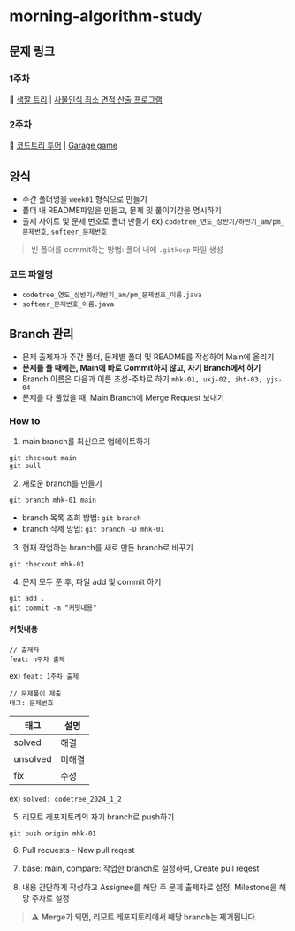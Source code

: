 # morning-algorithm-study

## 문제 링크
### 1주차
:dart: [색깔 트리](https://www.codetree.ai/training-field/frequent-problems/problems/color-tree)  |  [사물인식 최소 면적 산출 프로그램](https://softeer.ai/practice/6277)

### 2주차
:dart: [코드트리 투어](https://www.codetree.ai/training-field/frequent-problems/problems/codetree-tour/description?page=1&pageSize=5)  |  [Garage game](https://softeer.ai/practice/6276)

## 양식
- 주간 폴더명을 `week01` 형식으로 만들기
- 폴더 내 README파일을 만들고, 문제 및 풀이기간을 명시하기
- 출제 사이트 및 문제 번호로 폴더 만들기 ex) `codetree_연도_상반기/하반기_am/pm_문제번호`, `softeer_문제번호`
> 빈 폴더를 commit하는 방법: 폴더 내에 `.gitkeep` 파일 생성

### 코드 파일명
- `codetree_연도_상반기/하반기_am/pm_문제번호_이름.java`
- `softeer_문제번호_이름.java`

## Branch 관리
- 문제 출제자가 주간 폴더, 문제별 폴더 및 README를 작성하여 Main에 올리기
- **문제를 풀 때에는, Main에 바로 Commit하지 않고, 자기 Branch에서 하기**
- Branch 이름은 다음과 이름 초성-주차로 하기 `mhk-01, ukj-02, iht-03, yjs-04`
- 문제를 다 풀었을 때, Main Branch에 Merge Request 보내기

### How to
1. main branch를 최신으로 업데이트하기
```
git checkout main
git pull
```

2. 새로운 branch를 만들기
```
git branch mhk-01 main
```
- branch 목록 조회 방법: `git branch`
- branch 삭제 방법: `git branch -D mhk-01`

3. 현재 작업하는 branch를 새로 만든 branch로 바꾸기
```
git checkout mhk-01
```

4. 문제 모두 푼 후, 파일 add 및 commit 하기
```
git add .
git commit -m "커밋내용"
```
#### 커밋내용
```
// 출제자
feat: n주차 출제
```
ex) `feat: 1주차 출제`
```
// 문제풀이 제출
태그: 문제번호
```
| 태그       | 설명   |
|------------|--------|
| solved     | 해결   |
| unsolved   | 미해결 |
| fix        | 수정   |

ex) `solved: codetree_2024_1_2`

5. 리모트 레포지토리의 자기 branch로 push하기
```
git push origin mhk-01
```

6. Pull requests - New pull reqest

7. base: main, compare: 작업한 branch로 설정하여, Create pull reqest

8. 내용 간단하게 작성하고 Assignee를 해당 주 문제 출제자로 설정, Milestone을 해당 주차로 설정

> :warning: **Merge가 되면, 리모트 레포지토리에서 해당 branch는 제거됩니다**.






